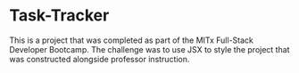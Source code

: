 # Task-Tracker
This is a project that was completed as part of the MITx Full-Stack Developer Bootcamp. The challenge was to use JSX to style the project that was constructed alongside professor instruction.
